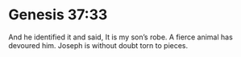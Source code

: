 # Genesis 37:33

And he identified it and said, It is my son’s robe. A fierce animal has devoured him. Joseph is without doubt torn to pieces.
